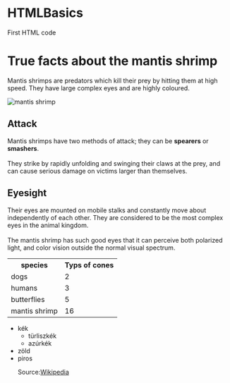 # HTMLBasics
First HTML code
<!DOCTYPE html>
<html>
<head>

  <title>HTML basics</title>
</head>
<body>
  <h1>True facts about the mantis shrimp</h1>
  
  <p>Mantis shrimps are predators which kill
    their prey by hitting them at high speed.
    They have large complex eyes and are highly coloured.
  </p>
  <img src="http://i.imgur.com/tPT0bDo.jpg" alt="mantis shrimp">
  <h2>Attack</h2>
  <p>
    Mantis shrimps have two methods of attack; they can be
    <strong>spearers</strong> or <strong>smashers</strong>.
    <br>
    <br>
    They strike by rapidly unfolding and
    swinging their claws at the prey, and can
    cause serious damage on victims larger than themselves.
  </p>
  <h2>Eyesight</h2>
  <p>
    Their eyes are mounted on mobile stalks and
    constantly move about independently of each other.
    They are considered to be the most complex eyes in the animal kingdom.
    <br>
    <br>
    The mantis shrimp has such good eyes that it can
    perceive both polarized light, and color vision
    outside the normal visual spectrum.
  </p>
  <table>
    <tr>
      <th>species</th>
      <th>Typs of cones</th>
    </tr>
    <tr>
      <td>dogs</td>
      <td>2</td>
    </tr>
    <tr>
      <td>humans</td>
      <td>3</td>
    </tr>
    <tr>
      <td>butterflies</td>
      <td>5</td>
    </tr>
    <tr>
      <td>mantis shrimp</td>
      <td>16</td>
    </tr>
  </table>
  <ul>
    <li>
      kék
      <ul>
    <li>türliszkék</li>
    <li>azúrkék</li>
    </li>
  </ul>
    <li>zöld</li>
    <li>piros</li>
  <p>
    Source:<a href="https://simple.wikipedia.org/wiki/Mantis_shrimp">Wikipedia</a>
  </p>

</body>
</html>
